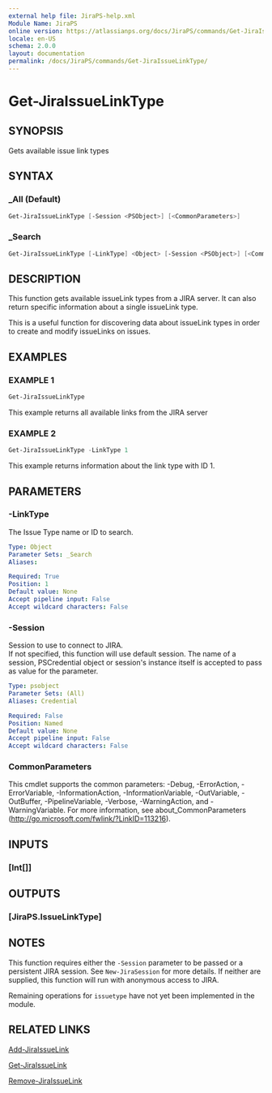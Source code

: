 ```yaml
---
external help file: JiraPS-help.xml
Module Name: JiraPS
online version: https://atlassianps.org/docs/JiraPS/commands/Get-JiraIssueLinkType/
locale: en-US
schema: 2.0.0
layout: documentation
permalink: /docs/JiraPS/commands/Get-JiraIssueLinkType/
---
```

# Get-JiraIssueLinkType

## SYNOPSIS

Gets available issue link types

## SYNTAX

### _All (Default)

```powershell
Get-JiraIssueLinkType [-Session <PSObject>] [<CommonParameters>]
```

### _Search

```powershell
Get-JiraIssueLinkType [-LinkType] <Object> [-Session <PSObject>] [<CommonParameters>]
```

## DESCRIPTION

This function gets available issueLink types from a JIRA server.
It can also return specific information about a single issueLink type.

This is a useful function for discovering data about issueLink types in order to create and modify issueLinks on issues.

## EXAMPLES

### EXAMPLE 1

```powershell
Get-JiraIssueLinkType
```

This example returns all available links from the JIRA server

### EXAMPLE 2

```powershell
Get-JiraIssueLinkType -LinkType 1
```

This example returns information about the link type with ID 1.

## PARAMETERS

### -LinkType

The Issue Type name or ID to search.

```yaml
Type: Object
Parameter Sets: _Search
Aliases:

Required: True
Position: 1
Default value: None
Accept pipeline input: False
Accept wildcard characters: False
```

### -Session

Session to use to connect to JIRA.  
If not specified, this function will use default session.
The name of a session, PSCredential object or session's instance itself is accepted to pass as value for the parameter.

```yaml
Type: psobject
Parameter Sets: (All)
Aliases: Credential

Required: False
Position: Named
Default value: None
Accept pipeline input: False
Accept wildcard characters: False
```

### CommonParameters

This cmdlet supports the common parameters: -Debug, -ErrorAction, -ErrorVariable, -InformationAction, -InformationVariable, -OutVariable, -OutBuffer, -PipelineVariable, -Verbose, -WarningAction, and -WarningVariable.
For more information, see about_CommonParameters (http://go.microsoft.com/fwlink/?LinkID=113216).

## INPUTS

### [Int[]]

## OUTPUTS

### [JiraPS.IssueLinkType]

## NOTES

This function requires either the `-Session` parameter to be passed or a persistent JIRA session.
See `New-JiraSession` for more details.
If neither are supplied, this function will run with anonymous access to JIRA.

Remaining operations for `issuetype` have not yet been implemented in the module.

## RELATED LINKS

[Add-JiraIssueLink](../Add-JiraIssueLink/)

[Get-JiraIssueLink](../Get-JiraIssueLink/)

[Remove-JiraIssueLink](../Remove-JiraIssueLink/)
